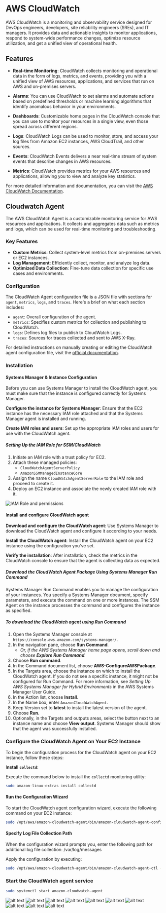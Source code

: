 # AWS CloudWatch

AWS CloudWatch is a monitoring and observability service designed for DevOps engineers, developers, site reliability engineers (SREs), and IT managers. It provides data and actionable insights to monitor applications, respond to system-wide performance changes, optimize resource utilization, and get a unified view of operational health.

## Features

- **Real-time Monitoring**: CloudWatch collects monitoring and operational data in the form of logs, metrics, and events, providing you with a unified view of AWS resources, applications, and services that run on AWS and on-premises servers.

- **Alarms**: You can use CloudWatch to set alarms and automate actions based on predefined thresholds or machine learning algorithms that identify anomalous behavior in your environments.

- **Dashboards**: Customizable home pages in the CloudWatch console that you can use to monitor your resources in a single view, even those spread across different regions.

- **Logs**: CloudWatch Logs can be used to monitor, store, and access your log files from Amazon EC2 instances, AWS CloudTrail, and other sources.

- **Events**: CloudWatch Events delivers a near real-time stream of system events that describe changes in AWS resources.

- **Metrics**: CloudWatch provides metrics for your AWS resources and applications, allowing you to view and analyze key statistics.

For more detailed information and documentation, you can visit the [AWS CloudWatch Documentation](https://docs.aws.amazon.com/cloudwatch/).

## Cloudwatch Agent

The AWS CloudWatch Agent is a customizable monitoring service for AWS resources and applications. It collects and aggregates data such as metrics and logs, which can be used for real-time monitoring and troubleshooting.

### Key Features

- **Custom Metrics**: Collect system-level metrics from on-premises servers or EC2 instances.
- **Log Management**: Efficiently collect, monitor, and analyze log data.
- **Optimized Data Collection**: Fine-tune data collection for specific use cases and environments.

### Configuration

The CloudWatch Agent configuration file is a JSON file with sections for `agent`, `metrics`, `logs`, and `traces`. Here's a brief on what each section includes:

- `agent`: Overall configuration of the agent.
- `metrics`: Specifies custom metrics for collection and publishing to CloudWatch.
- `logs`: Defines log files to publish to CloudWatch Logs.
- `traces`: Sources for traces collected and sent to AWS X-Ray.

For detailed instructions on manually creating or editing the CloudWatch agent configuration file, visit the [official documentation](https://docs.aws.amazon.com/AmazonCloudWatch/latest/monitoring/CloudWatch-Agent-Configuration-File-Details.html).

### Installation

#### Systems Manager & Instance Configuration

Before you can use Systems Manager to install the CloudWatch agent, you must make sure that the instance is configured correctly for Systems Manager.

**Configure the instance for Systems Manager**: Ensure that the EC2 instance has the necessary IAM role attached and that the Systems Manager agent is installed and running.

**Create IAM roles and users**: Set up the appropriate IAM roles and users for use with the CloudWatch agent.

##### Setting Up the IAM Role for SSM/CloudWatch

1. Initiate an IAM role with a trust policy for EC2.
2. Attach these managed policies:
   - `CloudWatchAgentServerPolicy`
   - `AmazonSSMManagedInstanceCore`
3. Assign the name `CloudWatchAgentServerRole` to the IAM role and proceed to create it.
4. Deploy an EC2 instance and associate the newly created IAM role with it.

![IAM Role and permissions](image-20.png)

#### Install and configure CloudWatch agent

**Download and configure the CloudWatch agent**: 
Use Systems Manager to download the CloudWatch agent and configure it according to your needs.

**Install the CloudWatch agent**: 
Install the CloudWatch agent on your EC2 instance using the configuration you've set.

**Verify the installation**: 
After installation, check the metrics in the CloudWatch console to ensure that the agent is collecting data as expected.

##### Download the CloudWatch Agent Package Using Systems Manager Run Command

Systems Manager Run Command enables you to manage the configuration of your instances. You specify a Systems Manager document, specify parameters, and execute the command on one or more instances. The SSM Agent on the instance processes the command and configures the instance as specified.

##### To download the CloudWatch agent using Run Command

1. Open the Systems Manager console at `https://console.aws.amazon.com/systems-manager/`.
2. In the navigation pane, choose **Run Command**.
   - *Or, if the AWS Systems Manager home page opens, scroll down and choose **Explore Run Command**.*
3. Choose **Run command**.
4. In the Command document list, choose **AWS-ConfigureAWSPackage**.
5. In the Targets area, choose the instance on which to install the CloudWatch agent. If you do not see a specific instance, it might not be configured for Run Command. For more information, see *Setting Up AWS Systems Manager for Hybrid Environments* in the AWS Systems Manager User Guide.
6. In the Action list, choose **Install**.
7. In the Name box, enter `AmazonCloudWatchAgent`.
8. Keep Version set to **latest** to install the latest version of the agent.
9. Choose **Run**.
10. Optionally, in the Targets and outputs areas, select the button next to an instance name and choose **View output**. Systems Manager should show that the agent was successfully installed.

### Configure the CloudWatch Agent on Your EC2 Instance

To begin the configuration process for the CloudWatch agent on your EC2 instance, follow these steps:

**Install `collectd`**:

   Execute the command below to install the `collectd` monitoring utility:

   ```bash
   sudo amazon-linux-extras install collectd
   ```

#### Run the Configuration Wizard

To start the CloudWatch agent configuration wizard, execute the following command on your EC2 instance:

```bash
sudo /opt/aws/amazon-cloudwatch-agent/bin/amazon-cloudwatch-agent-config-wizard
```

#### Specify Log File Collection Path

When the configuration wizard prompts you, enter the following path for additional log file collection:
/var/log/messages

Apply the configuration by executing:

```bash
sudo /opt/aws/amazon-cloudwatch-agent/bin/amazon-cloudwatch-agent-ctl -a fetch-config -m ec2 -c file:/opt/aws/amazon-cloudwatch-agent/bin/config.json -s
```

### Start the CloudWatch agent service

```bash
sudo systemctl start amazon-cloudwatch-agent
```

![alt text](image-10.png)
![alt text](image-11.png)
![alt text](image-12.png)
![alt text](image-13.png)
![alt text](image-16.png)
![alt text](image-15.png)
![alt text](image-14.png)
![alt text](image-17.png)
![alt text](image-18.png)
![alt text](image-19.png)
